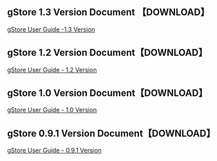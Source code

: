 ## gStore 1.3 Version Document 【DOWNLOAD】

[gStore User Guide -1.3 Version]()

## gStore 1.2 Version Document【DOWNLOAD】

[gStore User Guide - 1.2 Version](https://gstore-bucket.oss-cn-zhangjiakou.aliyuncs.com/gstoreweb/gStore%20User%20Guide%20-%201.2%20Version.pdf)

## gStore 1.0 Version Document【DOWNLOAD】

[gStore User Guide - 1.0 Version](https://gstore-bucket.oss-cn-zhangjiakou.aliyuncs.com/gstoreweb/gStore%20User%20Guide%20-%201.0%20Version.pdf)

## gStore 0.9.1 Version Document【DOWNLOAD】

[gStore  User Guide - 0.9.1 Version](https://gstore-bucket.oss-cn-zhangjiakou.aliyuncs.com/gstoreweb/gStore0.9.1%20Version%20User%20Guide.pdf)
